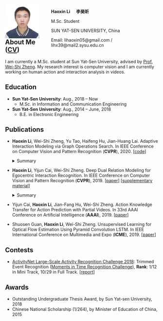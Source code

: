 <html>
<head>
<style>
    .figure{float:left;width:30%;}
    .figure img{display:block;width:75%}
    .text{float:right;width:70%}
</style>
</head>
<body>
    <div class="figure">
        <img src="/images/personal.jpg">
    </div>
    <div class="text">
        <p><b>Haoxin Li</b> &nbsp;&nbsp;&nbsp; <b>李昊昕</b></p>
        <p>M.Sc. Student</p>
        <p>SUN YAT-SEN UNIVERSITY, China</p>
        <p>Email: lihaoxin05@gmail.com / lihx39@mail2.sysu.edu.cn</p>
        <br>
    </div>
</body>
</html>  

## About Me ([CV](/files/lihaoxin_cv.pdf))
I am currently a M.Sc. student at Sun Yat-Sen University, advised by [Prof. Wei-Shi Zheng](http://www.isee-ai.cn/~zhwshi/). My research interest is computer vision and I am currently working on human action and interaction analysis in videos. 

## Education
- **Sun Yat-Sen University**: Aug., 2018 – Now  
   - M.Sc. in Information and Communication Engineering
- **Sun Yat-Sen University**: Aug., 2014 – June, 2018  
   - B.E. in Electronic Engineering

## Publications
- **Haoxin Li**, Wei-Shi Zheng, Yu Tao, Haifeng Hu, Jian-Huang Lai. Adaptive Interaction Modeling via Graph Operations Search. In IEEE Conference on Computer Vision and Pattern Recognition (**CVPR**), 2020. [[code](https://github.com/lihaoxin05/graph-operations-search)]
    <details>
    <summary>Summary</summary>
    ![](/images/CVPR2020_framework.jpg)
    We automate the process of structures design to learn adaptive structures for interaction modeling. We propose to search the network structures with differentiable architecture search mechanism, which learns to construct adaptive structures for different videos to facilitate adaptive interaction modeling.
    </details>

- **Haoxin Li**, Yijun Cai, Wei-Shi Zheng. Deep Dual Relation Modeling for Egocentric Interaction Recognition. In IEEE Conference on Computer Vision and Pattern Recognition (**CVPR**), 2019. [[paper](http://openaccess.thecvf.com/content_CVPR_2019/papers/Li_Deep_Dual_Relation_Modeling_for_Egocentric_Interaction_Recognition_CVPR_2019_paper.pdf)] [[supplementary material](http://openaccess.thecvf.com/content_CVPR_2019/supplemental/Li_Deep_Dual_Relation_CVPR_2019_supplemental.pdf)]
    <details>
    <summary>Summary</summary>
    ![](/images/CVPR2019_framework.jpg)
    We automate the process of structures design to learn adaptive structures for interaction modeling. We propose to search the network structures with differentiable architecture search mechanism, which learns to construct adaptive structures for different videos to facilitate adaptive interaction modeling.
    </details>

- Yijun Cai, **Haoxin Li**, Jian-Fang Hu, Wei-Shi Zheng. Action Knowledge Transfer for Action Prediction with Partial Videos. In 33rd AAAI Conference on Artificial Intelligence (**AAAI**), 2019. [[paper](https://aaai.org/ojs/index.php/AAAI/article/view/4820/4693)]

- Shuosen Guan, **Haoxin Li**, Wei-Shi Zheng. Unsupervised Learning for Optical Flow Estimation Using Pyramid Convolution LSTM. In IEEE International Conference on Multimedia and Expo (**ICME**), 2019. [[paper](https://arxiv.org/pdf/1907.11628.pdf)]

## Contests
- [ActivityNet Large-Scale Activity Recognition Challenge 2018](http://activity-net.org/challenges/2018/index.html): Trimmed Event Recognition ([Moments in Time Recognition Challenge](http://moments.csail.mit.edu/challenge.html)), **Rank**: 1/12 in Mini Track, 10/29 in Full Track. [[report](http://moments.csail.mit.edu/challenge2018/SYSU_isee.pdf)]

## Awards
- Outstanding Undergraduate Thesis Award, by Sun Yat-sen University, 2018
- Chinese National Scholarship (1/264), by Minister of Education of China, 2015
